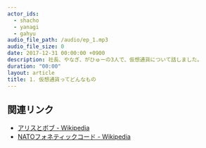 ```yaml
---
actor_ids:
  - shacho
  - yanagi
  - gahyu
audio_file_path: /audio/ep_1.mp3
audio_file_size: 0
date: 2017-12-31 00:00:00 +0900
description: 社長、やなぎ、がひゅーの3人で、仮想通貨について話しました。
duration: "00:00"
layout: article
title: 1. 仮想通貨ってどんなもの
---
```


## 関連リンク

- [アリスとボブ - Wikipedia](https://ja.wikipedia.org/wiki/%E3%82%A2%E3%83%AA%E3%82%B9%E3%81%A8%E3%83%9C%E3%83%96)
- [NATOフォネティックコード - Wikipedia](https://ja.wikipedia.org/wiki/NATO%E3%83%95%E3%82%A9%E3%83%8D%E3%83%86%E3%82%A3%E3%83%83%E3%82%AF%E3%82%B3%E3%83%BC%E3%83%89)
